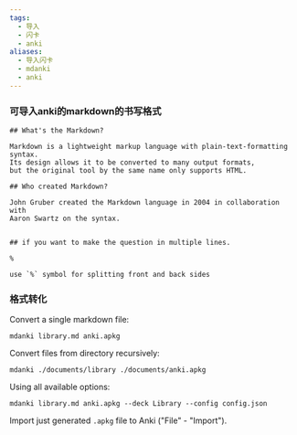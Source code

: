 ```yaml
---
tags:
  - 导入
  - 闪卡
  - anki
aliases:
  - 导入闪卡
  - mdanki
  - anki
---
```


###  可导入anki的markdown的书写格式
```
## What's the Markdown?

Markdown is a lightweight markup language with plain-text-formatting syntax.
Its design allows it to be converted to many output formats,
but the original tool by the same name only supports HTML.

## Who created Markdown?

John Gruber created the Markdown language in 2004 in collaboration with
Aaron Swartz on the syntax.


## if you want to make the question in multiple lines.

% 

use `%` symbol for splitting front and back sides
```

### 格式转化

Convert a single markdown file:

```shell
mdanki library.md anki.apkg
```

Convert files from directory recursively:

```shell
mdanki ./documents/library ./documents/anki.apkg
```

Using all available options:

```shell
mdanki library.md anki.apkg --deck Library --config config.json
```

Import just generated `.apkg` file to Anki ("File" - "Import").